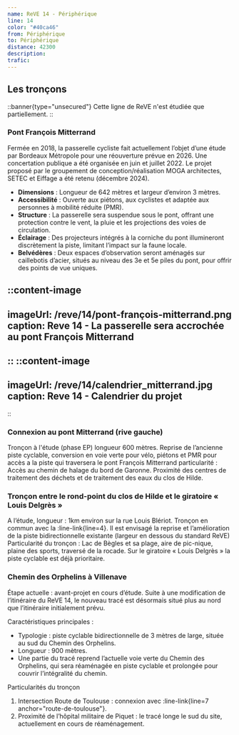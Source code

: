 ```yaml
---
name: ReVE 14 - Périphérique
line: 14
color: "#40ca46"
from: Périphérique
to: Périphérique
distance: 42300
description: 
trafic: 
---
```


## Les tronçons

::banner{type="unsecured"}
Cette ligne de ReVE n'est étudiée que partiellement.
::

### Pont François Mitterrand
Fermée en 2018, la passerelle cycliste fait actuellement l’objet d’une étude par Bordeaux Métropole pour une réouverture prévue en 2026. Une concertation publique a été organisée en juin et juillet 2022.
Le projet proposé par le groupement de conception/réalisation MOGA architectes, SETEC et Eiffage a été retenu (décembre 2024).
- **Dimensions** : Longueur de 642 mètres et largeur d’environ 3 mètres.
- **Accessibilité** : Ouverte aux piétons, aux cyclistes et adaptée aux personnes à mobilité réduite (PMR).
- **Structure** : La passerelle sera suspendue sous le pont, offrant une protection contre le vent, la pluie et les projections des voies de circulation.
- **Éclairage** : Des projecteurs intégrés à la corniche du pont illumineront discrètement la piste, limitant l’impact sur la faune locale.
- **Belvédères** : Deux espaces d’observation seront aménagés sur caillebotis d’acier, situés au niveau des 3e et 5e piles du pont, pour offrir des points de vue uniques.

::content-image
---
imageUrl: /reve/14/pont-françois-mitterrand.png
caption: Reve 14 - La passerelle sera accrochée au pont François Mitterrand
---
::
::content-image
---
imageUrl: /reve/14/calendrier_mitterrand.jpg
caption: Reve 14 - Calendrier du projet
---
::

### Connexion au pont Mitterrand (rive gauche)
Tronçon à l'étude (phase EP) longueur 600 mètres.
Reprise de l’ancienne piste cyclable, conversion en voie verte pour vélo, piétons et PMR pour accès a la piste qui traversera le pont François Mitterrand
particularité :
Accès au chemin de halage du bord de Garonne.
Proximité des centres de traitement des déchets et de traitement des eaux du clos de Hilde.

### Tronçon entre le rond-point du clos de Hilde et le giratoire « Louis Delgrès »
A l’étude, longueur : 1km environ sur la rue Louis Blériot.
Tronçon en commun avec la :line-link{line=4}.
Il est envisagé la reprise et l’amélioration de la piste bidirectionnelle existante (largeur en dessous du standard ReVE)
Particularité du tronçon : Lac de Bègles et sa plage, aire de pic-nique, plaine des sports, traversé de la rocade.
Sur le giratoire « Louis Delgrès » la piste cyclable est déjà prioritaire.


### Chemin des Orphelins à Villenave
Étape actuelle : avant-projet en cours d’étude.
Suite à une modification de l’itinéraire du ReVE 14, le nouveau tracé est désormais situé plus au nord que l’itinéraire initialement prévu.

Caractéristiques principales :
- Typologie : piste cyclable bidirectionnelle de 3 mètres de large, située au sud du Chemin des Orphelins.
- Longueur : 900 mètres.
- Une partie du tracé reprend l’actuelle voie verte du Chemin des Orphelins, qui sera réaménagée en piste cyclable et prolongée pour couvrir l’intégralité du chemin.

Particularités du tronçon
1. Intersection Route de Toulouse : connexion avec :line-link{line=7 anchor="route-de-toulouse"}.
2. Proximité de l’hôpital militaire de Piquet : le tracé longe le sud du site, actuellement en cours de réaménagement.
